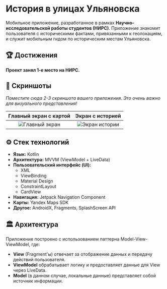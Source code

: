# История в улицах Ульяновска

Мобильное приложение, разработанное в рамках **Научно-исследовательской работы студентов (НИРС)**. Приложение знакомит пользователя с историческими фактами, привязанными к геолокациям, и служит мобильным гидом по историческим местам Ульяновска.

## 🏆 Достижения

**Проект занял 1-е место на  НИРС.**

## 📱 Скриншоты

*Поместите сюда 2-3 скриншота вашего приложения. Это очень важно для визуального представления!*

| Главный экран с картой | Экран с историей |
| :---: | :---: |
| ![Главный экран](https://github.com/user-attachments/assets/09b2256f-a76c-47f3-b1cd-24233da939bd) | ![Экран истории](https://github.com/user-attachments/assets/cb0f5a5d-5943-4c2d-a0a7-41c9f7c1a0b6) |


## ⚙️ Стек технологий

- **Язык:** Kotlin
- **Архитектура:** MVVM (ViewModel + LiveData)
- **Пользовательский интерфейс (UI):**
  - XML
  - ViewBinding
  - Material Design
  - ConstraintLayout
  - CardView
- **Навигация:** Jetpack Navigation Component
- **Карты:** Yandex Maps SDK
- **Другое:** AndroidX, Fragments, SplashScreen API

## 🏛️ Архитектура

Приложение построено с использованием паттерна Model-View-ViewModel, где:
- **View** (Fragment'ы) отвечает за отображение данных и передачу действий пользователя.
- **ViewModel** обрабатывает логику и предоставляет данные для View через LiveData.
- **Model** (в данном случае, локальные данные) представляет собой источник информации.
